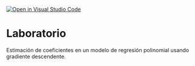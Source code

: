 [![Open in Visual Studio Code](https://classroom.github.com/assets/open-in-vscode-c66648af7eb3fe8bc4f294546bfd86ef473780cde1dea487d3c4ff354943c9ae.svg)](https://classroom.github.com/online_ide?assignment_repo_id=7965247&assignment_repo_type=AssignmentRepo)
# Laboratorio

Estimación de coeficientes en un modelo de regresión polinomial usando gradiente descendente.
